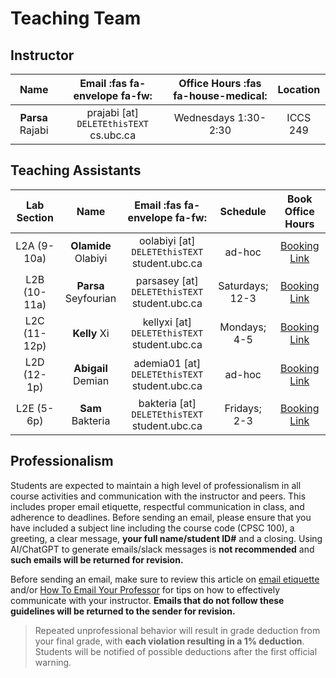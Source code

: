 # Teaching Team

## Instructor
|               **Name**               |       **Email** :fas fa-envelope fa-fw:       | **Office Hours**     :fas fa-house-medical: |                                 **Location**                                 |
| :----------------------------------: | :-------------------------------------------: | :-----------------------------------------: | :--------------------------------------------------------------------------: |
|    **Parsa** Rajabi      |    prajabi [at] `DELETEthisTEXT` cs.ubc.ca    |            Wednesdays 1:30-2:30             |                                   ICCS 249                                   |

## Teaching Assistants

| **Lab Section** |       **Name**       |       **Email** :fas fa-envelope fa-fw:        |  **Schedule**   |                           **Book Office Hours**                           |
| :-------------: | :------------------: | :--------------------------------------------: | :-------------: | :-----------------------------------------------------------------------: |
|   L2A (9-10a)   | **Olamide** Olabiyi  | oolabiyi [at] `DELETEthisTEXT` student.ubc.ca  |     ad-hoc      |   [Booking Link](https://calendly.com/olamideolabiyi/ola-office-hours)    |
|  L2B (10-11a)   | **Parsa** Seyfourian | parsasey [at] `DELETEthisTEXT` student.ubc.ca  | Saturdays; 12-3 | [Booking Link](https://calendly.com/pseyfourian-bccrc/parsa-office-hours) |
|  L2C (11-12p)   |     **Kelly** Xi     | kellyxi  [at] `DELETEthisTEXT` student.ubc.ca  |  Mondays; 4-5   |           [Booking Link](https://calendly.com/kellyyyxi/30min)            |
|   L2D (12-1p)   |  **Abigail** Demian  | ademia01  [at] `DELETEthisTEXT` student.ubc.ca |     ad-hoc      |  [Booking Link](https://calendly.com/ademian/abby-midterm-office-hours)   |
|   L2E (5-6p)    |   **Sam** Bakteria   | bakteria  [at] `DELETEthisTEXT` student.ubc.ca |  Fridays; 2-3   |        [Booking Link](https://calendly.com/bakteria-student/10min)        |

## Professionalism 

Students are expected to maintain a high level of professionalism in all course activities and communication with the instructor and peers. This includes proper email etiquette, respectful communication in class, and adherence to deadlines. Before sending an email, please ensure that you have included a subject line including the course code (CPSC 100), a greeting, a clear message, **your full name/student ID#** and a closing. Using AI/ChatGPT to generate emails/slack messages is **not recommended** and **such emails will be returned for revision.**

Before sending an email, make sure to review this article on [email etiquette](email-etiquette.md) and/or [How To Email Your Professor](https://personal.math.ubc.ca/~ilaba/teaching/email.html) for tips on how to effectively communicate with your instructor. **Emails that do not follow these guidelines will be returned to the sender for revision.**

> Repeated unprofessional behavior will result in grade deduction from your final grade, with **each violation resulting in a 1% deduction**. Students will be notified of possible deductions after the first official warning.
